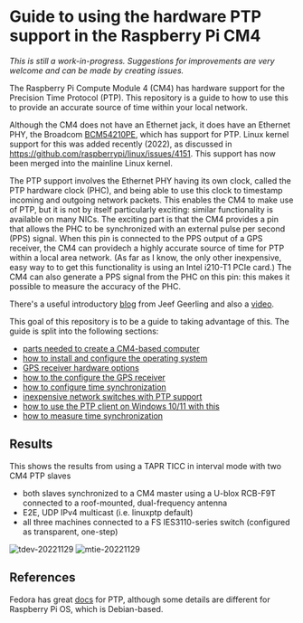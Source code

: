 # Guide to using the hardware PTP support in the Raspberry Pi CM4

*This is still a work-in-progress. Suggestions for improvements are very welcome and can be made by creating issues.*

The Raspberry Pi Compute Module 4 (CM4) has hardware support for the Precision Time Protocol (PTP). This repository is a guide to how to use this to provide an accurate source of time within your local network.

Although the CM4 does not have an Ethernet jack, it does have an Ethernet PHY, the Broadcom [BCM54210PE](https://www.broadcom.com/products/ethernet-connectivity/phy-and-poe/copper/gigabit/bcm54210), which has support for PTP. Linux kernel support for this was added recently (2022), as discussed in https://github.com/raspberrypi/linux/issues/4151. This support has now been merged into the mainline Linux kernel.

The PTP support involves the Ethernet PHY having its own clock, called the PTP hardware clock (PHC), and being able to use this clock to timestamp incoming and outgoing network packets. This enables the CM4 to make use of PTP, but it is not by itself particularly exciting: similar functionality is available on many NICs. The exciting part is that the CM4 provides a pin that allows the PHC to be synchronized with an external pulse per second (PPS) signal. When this pin is connected to the PPS output of a GPS receiver, the CM4 can providech a highly accurate source of time for PTP within a local area network. (As far as I know, the only other inexpensive, easy way to to get this functionality is using an Intel i210-T1 PCIe card.) The CM4 can also generate a PPS signal from the PHC on this pin: this makes it possible to measure the accuracy of the PHC.

There's a useful introductory [blog](https://www.jeffgeerling.com/blog/2022/ptp-and-ieee-1588-hardware-timestamping-on-raspberry-pi-cm4) from Jeef Geerling and also a [video](https://www.youtube.com/watch?v=RvnG-ywF6_s).

This goal of this repository is to be a guide to taking advantage of this. The guide is split into the following sections:

* [parts needed to create a CM4-based computer](cm4-computer.md)
* [how to install and configure the operating system](os.md)
* [GPS receiver hardware options](gps-hw.md)
* [how to  the configure the GPS receiver](gps-config.md)
* [how to configure time synchronization](time-config.md)
* [inexpensive network switches with PTP support](switches.md)
* [how to use the PTP client on Windows 10/11 with this](ptp-windows.md)
* [how to measure time synchronization](measure.md)

## Results

This shows the results from using a TAPR TICC in interval mode with two CM4 PTP slaves 

- both slaves synchronized to a CM4 master using a U-blox RCB-F9T connected to a roof-mounted, dual-frequency antenna
- E2E, UDP IPv4 multicast (i.e. linuxptp default)
- all three machines connected to a FS IES3110-series switch (configured as transparent, one-step)

![tdev-20221129](https://user-images.githubusercontent.com/499966/204719830-a2631c24-f9f0-4f81-bc41-e34bdd3bc6e9.png)
![mtie-20221129](https://user-images.githubusercontent.com/499966/204719880-3effc69f-ad6c-4d38-8f64-1ca5fad3a5b7.png)

## References

Fedora has great [docs](https://docs.fedoraproject.org/en-US/fedora/latest/system-administrators-guide/servers/Configuring_PTP_Using_ptp4l/) for PTP, although some details are different for Raspberry Pi OS, which is Debian-based.




